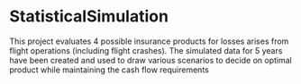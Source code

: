 # StatisticalSimulation
This project evaluates 4 possible insurance products for losses arises from flight operations (including flight crashes). The simulated data for 5 years have been created and used to draw various scenarios to decide on optimal product while maintaining the cash flow requirements
